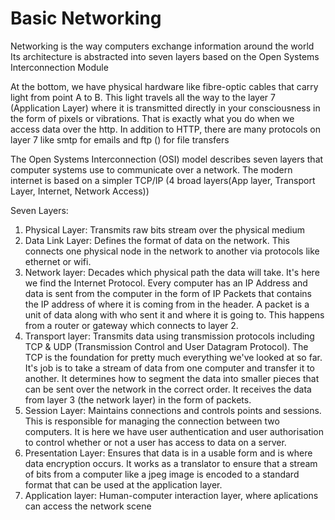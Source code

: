 # Basic Networking

Networking is the way computers exchange information around the world
Its architecture is abstracted into seven layers based on the Open Systems Interconnection Module

At the bottom, we have physical hardware like fibre-optic cables that carry light from point A to B. This light travels all the way to the layer 7 (Application Layer) where it is transmitted directly in your consciousness in the form of pixels or vibrations. That is exactly what you do when we access data over the http. In addition to HTTP, there are many protocols on layer 7 like smtp for emails and ftp () for file transfers

The Open Systems Interconnection (OSI) model describes seven layers that computer systems use to communicate over a network. The modern internet is based on a simpler TCP/IP (4 broad layers(App layer, Transport Layer, Internet, Network Access))

Seven Layers:

1. Physical Layer: Transmits raw bits stream over the physical medium
2. Data Link Layer: Defines the format of data on the network. This connects one physical node in the network to another via protocols like ethernet or wifi.
3. Network layer: Decades which physical path the data will take. It's here we find the Internet Protocol. Every computer has an IP Address and data is sent from the computer in the form of IP Packets that contains the IP address of where it is coming from in the header. A packet is a unit of data along with who sent it and where it is going to. This happens from a router or gateway which connects to layer 2.
4. Transport layer: Transmits data using transmission protocols including TCP & UDP (Transmission Control and User Datagram Protocol). The TCP is the foundation for pretty much everything we've looked at so far. It's job is to take a stream of data from one computer and transfer it to another. It determines how to segment the data into smaller pieces that can be sent over the network in the correct order. It receives the data from layer 3 (the network layer) in the form of packets.
5. Session Layer: Maintains connections and controls points and sessions. This is responsible for managing the connection between two computers. It is here we have user authentication and user authorisation to control whether or not a user has access to data on a server.
6. Presentation Layer: Ensures that data is in a usable form and is where data encryption occurs. It works as a translator to ensure that a stream of bits from a computer like a jpeg image is encoded to a standard format that can be used at the application layer.
7. Application layer: Human-computer interaction layer, where aplications can access the network scene
